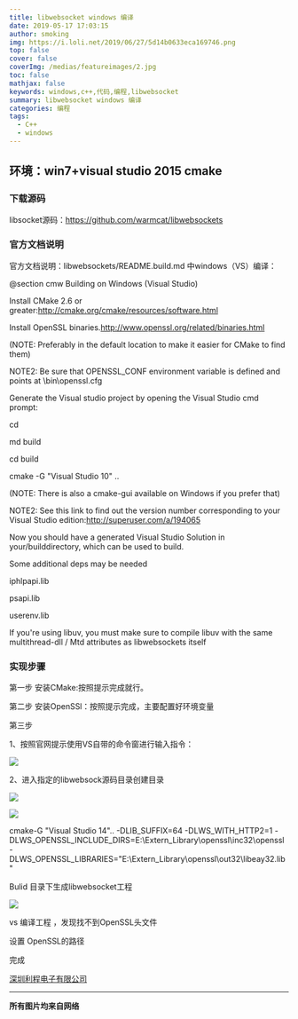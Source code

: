 ```yaml
---
title: libwebsocket windows 编译
date: 2019-05-17 17:03:15
author: smoking
img: https://i.loli.net/2019/06/27/5d14b0633eca169746.png
top: false
cover: false
coverImg: /medias/featureimages/2.jpg
toc: false
mathjax: false
keywords: windows,c++,代码,编程,libwebsocket
summary: libwebsocket windows 编译
categories: 编程
tags:
  - C++
  - windows 
---
```

## 环境：win7+visual studio 2015 cmake

### 下载源码

libsocket源码：https://github.com/warmcat/libwebsockets

### 官方文档说明

官方文档说明：libwebsockets/README.build.md 中windows（VS）编译：

@section cmw Building on Windows (Visual Studio)

Install CMake 2.6 or greater:http://cmake.org/cmake/resources/software.html

Install OpenSSL binaries.http://www.openssl.org/related/binaries.html

(NOTE: Preferably in the default location to make it easier for CMake to find them)

NOTE2: Be sure that OPENSSL_CONF environment variable is defined and points at \bin\openssl.cfg

Generate the Visual studio project by opening the Visual Studio cmd prompt:

cd

md build

cd build

cmake -G "Visual Studio 10" ..

(NOTE: There is also a cmake-gui available on Windows if you prefer that)

NOTE2: See this link to find out the version number corresponding to your Visual Studio edition:http://superuser.com/a/194065

Now you should have a generated Visual Studio Solution in your/builddirectory, which can be used to build.

Some additional deps may be needed

iphlpapi.lib

psapi.lib

userenv.lib

If you're using libuv, you must make sure to compile libuv with the same multithread-dll / Mtd attributes as libwebsockets itself


### 实现步骤

第一步  安装CMake:按照提示完成就行。

第二步  安装OpenSSl：按照提示完成，主要配置好环境变量

第三步

1、按照官网提示使用VS自带的命令窗进行输入指令：

![](https://i.loli.net/2019/06/27/5d14af54977db40935.png)

2、进入指定的libwebsock源码目录创建目录

![](https://i.loli.net/2019/06/27/5d14af5483c8b13589.png)

![](https://i.loli.net/2019/06/27/5d14af547549889948.png)


cmake-G "Visual Studio 14".. -DLIB_SUFFIX=64 -DLWS_WITH_HTTP2=1     -DLWS_OPENSSL_INCLUDE_DIRS=E:\Extern_Library\openssl\inc32\openssl -DLWS_OPENSSL_LIBRARIES="E:\Extern_Library\openssl\out32\libeay32.lib"

Bulid 目录下生成libwebsocket工程


![](https://i.loli.net/2019/06/27/5d14af549d74364021.png)

vs 编译工程 ，发现找不到OpenSSL头文件

设置 OpenSSL的路径

完成




[深圳利程电子有限公司](https://www.lcptcheater.com)


------------------------------------------------
**所有图片均来自网络**